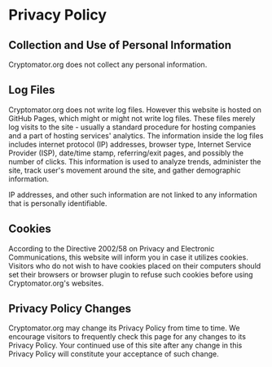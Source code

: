 # Privacy Policy

## Collection and Use of Personal Information
Cryptomator.org does not collect any personal information.

## Log Files
Cryptomator.org does not write log files. However this website is hosted on GitHub Pages, which might or might not write log files. These files merely log visits to the site - usually a standard procedure for hosting companies and a part of hosting services' analytics. The information inside the log files includes internet protocol (IP) addresses, browser type, Internet Service Provider (ISP), date/time stamp, referring/exit pages, and possibly the number of clicks. This information is used to analyze trends, administer the site, track user's movement around the site, and gather demographic information.

IP addresses, and other such information are not linked to any information that is personally identifiable.

## Cookies
According to the Directive 2002/58 on Privacy and Electronic Communications, this website will inform you in case it utilizes cookies. Visitors who do not wish to have cookies placed on their computers should set their browsers or browser plugin to refuse such cookies before using Cryptomator.org's websites.

## Privacy Policy Changes
Cryptomator.org may change its Privacy Policy from time to time. We encourage visitors to frequently check this page for any changes to its Privacy Policy. Your continued use of this site after any change in this Privacy Policy will constitute your acceptance of such change.
